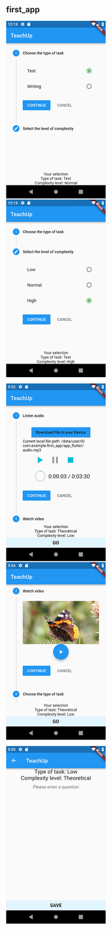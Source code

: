 ## first_app

![](img/Screenshot_1555103946.png)
![](img/Screenshot_1555103954.png)

![](img/Screenshot_1557586344.png)
![](img/Screenshot_1557586496.png)

![](img/Screenshot_1557586539.png)
